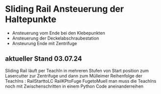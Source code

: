 # Sliding Rail Ansteuerung der Haltepunkte

- Ansteuerung vom Ende bei den Klebepunkten
- Ansteuerung der Deckelabschraubestation
- Ansteurung Ende mit Zentrifuge


## aktueller Stand 03.07.24

Sliding Rail läuft per TeachIn in mehreren Stufen von Start position zum Lasercutter zur Zentrifuge und dann zum Mülleimer
Reihenfolge der TeachIns : RailStarttoLC
                           RailKPtoFuge
                           FugetoMuell
man muss die TeachIns noch mit Zwischenschritten in einem Python Code aneinanderreihen
